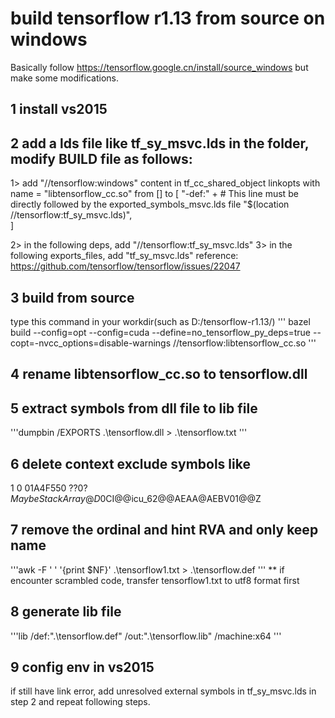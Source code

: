 # build tensorflow r1.13 from source on windows

Basically follow https://tensorflow.google.cn/install/source_windows  but  make  some  modifications.

## 1 install vs2015

## 2 add a  lds  file  like  tf_sy_msvc.lds  in  the  folder,  modify  BUILD  file  as  follows:
1> add  "//tensorflow:windows"  content  in  tf_cc_shared_object  linkopts  with  name  =  "libtensorflow_cc.so"
from []
to   [
       "-def:"  +    #  This  line  must  be  directly  followed  by  the  exported_symbols_msvc.lds  file
       "$(location  //tensorflow:tf_sy_msvc.lds)",	
     ]
     
2> in  the  following  deps,  add  "//tensorflow:tf_sy_msvc.lds"
3> in  the  following  exports_files,  add  "tf_sy_msvc.lds"
reference: https://github.com/tensorflow/tensorflow/issues/22047

## 3 build from source
type this command in your workdir(such as D:/tensorflow-r1.13/)
''' bazel  build  --config=opt  --config=cuda  --define=no_tensorflow_py_deps=true  --copt=-nvcc_options=disable-warnings  //tensorflow:libtensorflow_cc.so  '''

## 4 rename  libtensorflow_cc.so  to  tensorflow.dll

## 5 extract  symbols  from  dll  file  to  lib  file
'''dumpbin  /EXPORTS  .\tensorflow.dll  >  .\tensorflow.txt '''

## 6 delete  context  exclude  symbols  like
1        0  01A4F550  ??0?$MaybeStackArray@D$0CI@@icu_62@@AEAA@AEBV01@@Z

## 7 remove  the  ordinal  and  hint  RVA  and  only  keep  name
'''awk  -F  '  '  '{print  $NF}'  .\tensorflow1.txt  >  .\tensorflow.def '''
** if  encounter  scrambled  code,  transfer  tensorflow1.txt  to  utf8  format  first

## 8 generate  lib  file
'''lib  /def:".\tensorflow.def"  /out:".\tensorflow.lib"  /machine:x64 '''

## 9 config  env  in  vs2015
if  still  have  link  error,  add  unresolved  external  symbols  in  tf_sy_msvc.lds  in  step  2  and  repeat  following  steps.
